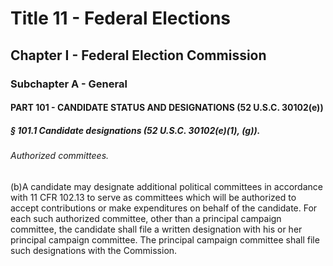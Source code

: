 
# Title 11 - Federal Elections
## Chapter I - Federal Election Commission
### Subchapter A - General
#### PART 101 - CANDIDATE STATUS AND DESIGNATIONS (52 U.S.C. 30102(e))
##### § 101.1 Candidate designations (52 U.S.C. 30102(e)(1), (g)).
###### Authorized committees.

(b)A candidate may designate additional political committees in accordance with 11 CFR 102.13 to serve as committees which will be authorized to accept contributions or make expenditures on behalf of the candidate. For each such authorized committee, other than a principal campaign committee, the candidate shall file a written designation with his or her principal campaign committee. The principal campaign committee shall file such designations with the Commission.
